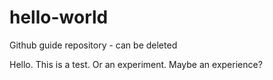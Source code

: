 # hello-world
Github guide repository - can be deleted

Hello. This is a test. Or an experiment. Maybe an experience?
